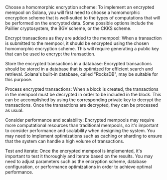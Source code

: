 Choose a homomorphic encryption scheme: To implement an encrypted mempool on Solana, you will first need to choose a homomorphic encryption scheme that is well-suited to the types of computations that will be performed on the encrypted data. Some possible options include the Paillier cryptosystem, the BGV scheme, or the CKKS scheme.

Encrypt transactions as they are added to the mempool: When a transaction is submitted to the mempool, it should be encrypted using the chosen homomorphic encryption scheme. This will require generating a public key that can be used to encrypt the transaction.

Store the encrypted transactions in a database: Encrypted transactions should be stored in a database that is optimized for efficient search and retrieval. Solana's built-in database, called "RocksDB", may be suitable for this purpose.

Process encrypted transactions: When a block is created, the transactions in the mempool must be decrypted in order to be included in the block. This can be accomplished by using the corresponding private key to decrypt the transactions. Once the transactions are decrypted, they can be processed as usual.

Consider performance and scalability: Encrypted mempools may require more computational resources than traditional mempools, so it's important to consider performance and scalability when designing the system. You may need to implement optimizations such as caching or sharding to ensure that the system can handle a high volume of transactions.

Test and iterate: Once the encrypted mempool is implemented, it's important to test it thoroughly and iterate based on the results. You may need to adjust parameters such as the encryption scheme, database configuration, or performance optimizations in order to achieve optimal performance.

